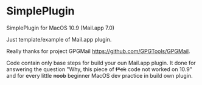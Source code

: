 SimplePlugin
============

SimplePlugin for MacOS 10.9 (Mail.app 7.0)

Just template/example of Mail.app plugin.

Really thanks for project GPGMail https://github.com/GPGTools/GPGMail.

Code contain only base steps for build your oun Mail.app plugin. It done for answering the question 
"Why, this piece of ~~f*ck~~ code not worked on 10.9" and for every little ~~noob~~ beginner MacOS dev practice in build own plugin.


